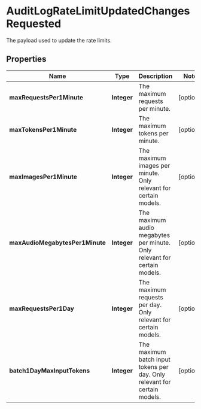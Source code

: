 

# AuditLogRateLimitUpdatedChangesRequested

The payload used to update the rate limits.

## Properties

| Name | Type | Description | Notes |
|------------ | ------------- | ------------- | -------------|
|**maxRequestsPer1Minute** | **Integer** | The maximum requests per minute. |  [optional] |
|**maxTokensPer1Minute** | **Integer** | The maximum tokens per minute. |  [optional] |
|**maxImagesPer1Minute** | **Integer** | The maximum images per minute. Only relevant for certain models. |  [optional] |
|**maxAudioMegabytesPer1Minute** | **Integer** | The maximum audio megabytes per minute. Only relevant for certain models. |  [optional] |
|**maxRequestsPer1Day** | **Integer** | The maximum requests per day. Only relevant for certain models. |  [optional] |
|**batch1DayMaxInputTokens** | **Integer** | The maximum batch input tokens per day. Only relevant for certain models. |  [optional] |



